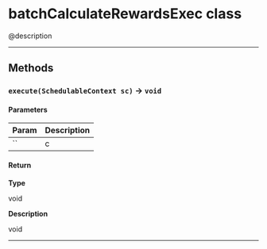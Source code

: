 # batchCalculateRewardsExec class

@description

---
## Methods
### `execute(SchedulableContext sc)` → `void`
#### Parameters
|Param|Description|
|-----|-----------|
|`` | c |

#### Return

**Type**

void

**Description**

void

---
